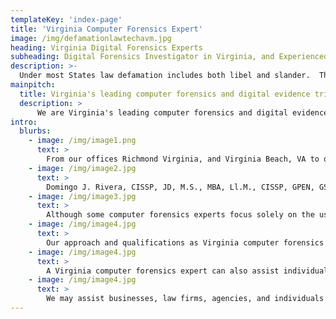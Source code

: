```yaml
---
templateKey: 'index-page'
title: 'Virginia Computer Forensics Expert'
image: /img/defamationlawtechavm.jpg
heading: Virginia Digital Forensics Experts
subheading: Digital Forensics Investigator in Virginia, and Experienced Computer Trial Expert Witness
description: >-
  Under most States law defamation includes both libel and slander.  The elements generally are a publication about the plaintiff of an actionable statement with the requisite intent to injure the Plaintiff's reputation. 
mainpitch:
  title: Virginia's leading computer forensics and digital evidence trial consultants
  description: >
      We are Virginia's leading computer forensics and digital evidence trial consultants.  With AVM Technology, you get - 20+ years experience in cyber forensics; qualified expert witness at all levels of the Virginia Courts (General District, Circuit Court and Federal Courts); expert witnesses with law degrees and trial experience that understand the challenges that counsel faces when evaluating and introducing digital evidence at trial; no-nonsense straight forward practical digital evidence advice; presence throughout Virginia with experts in Northern Virginia, Richmond, and Virginia Beach.  Contact Us to discuss how AVM can assist you with digital forensics and incident response throughout Virginia.      
intro:
  blurbs:
    - image: /img/image1.png
      text: >
        From our offices Richmond Virginia, and Virginia Beach, VA to our satellite location in Northern Virginia, VA, we provide our clients with excellence in computer forensics, digital evidence, trial expert testimony, electronic discovery consulting and trial expert witness testimony. We offer our computer forensics expert services to corporations, small businesses, attorneys, law firms, private investigators, government agencies, and individuals.  Our Virginia computer forensics experts are trained in the acquisition, preservation, handling, analysis, and presentation of electronically stored or digital evidence. Parties and attorneys are best served by having a computer forensics expert with this critical and scarce skill. We assist attorneys and clients throughout the United States.
    - image: /img/image2.jpg
      text: >
        Domingo J. Rivera, CISSP, JD, M.S., MBA, Ll.M., CISSP, GPEN, GSLC, GCIH, GCFE, EIT, AVM Tech Vice-President - Bio  - Leading our teams of highly qualified computer forensics, e-discovery, and information security experts in Richmond, Virginia, Hampton Roads/ Virginia Beach and Northern Virginia Tyson's / McLean locations.  Not only a computer forensics expert but also an experienced attorney who was the first lawyer in the U.S. to win a complex Federal case involving charges of criminal copyright infringement (music piracy) investigated by the FBI and prosecuted by the Department of Justice.  Representation Disclaimer. The ability to understand computer forensics, technical issues and to present them to a judge or jury in plain English is essential to have the best possible outcome in civil or criminal cases.  
    - image: /img/image3.jpg
      text: >
        Although some computer forensics experts focus solely on the use of certain automated software to collect evidence, we believe that a competent computer forensics analyst or expert in Virginia must be equipped to do more.  There are attorneys and other professionals that understand how digital evidence works.  If your Virginia computer forensics expert can't answer simple questions regarding the operations of forensic software packages, you may be at a disadvantage in terms of credibility.  Therefore, our Virginia computer forensics experts have not only experience in recovering and analyzing digital evidence, but also advanced technology degrees and impressive resumes to go along with them.
    - image: /img/image4.jpg
      text: >
        Our approach and qualifications as Virginia computer forensics experts will also prove to be of assistance to businesses and individuals in civil or criminal litigation.  From a civil perspective, a victim of computer trespass (or computer hacking) may utilize our services to track down the culprit.  Whether the unauthorized access came from a former employee, a business competitor, or even a former spouse, we may help the corporation or law firm to track down those responsible.
    - image: /img/image4.jpg
      text: >
        A Virginia computer forensics expert can also assist individuals accused of a Virginia computer crime.  Whether the individual is accused of hacking, computer trespass, computer fraud, use of a computer to solicit a police officer posing as a minor, or the alleged possession of illegal pornography, our expertise can be critical in formulating a competent strategy.  We can assist your attorney in understanding the many issues where digital evidence will come into play.  Recognizing problems in the government's case may be the difference in determining whether an innocent individual will go to prison or not.  It can also be the difference in determining whether a guilty individual will be offered a fair resolution or a life sentence.  The digital evidence analysis skills of a Virginia computer forensics expert are therefore critical.  Our expertise extends to mobile digital devices.
    - image: /img/image4.jpg
      text: >
        We may assist businesses, law firms, agencies, and individuals in all aspects of the collection, forensic analysis, forensic examination, preservation, and presentation of digital evidence.  From the initial acquisition to the presentation phase, we can provide expert Virginia computer forensics.
---
```


